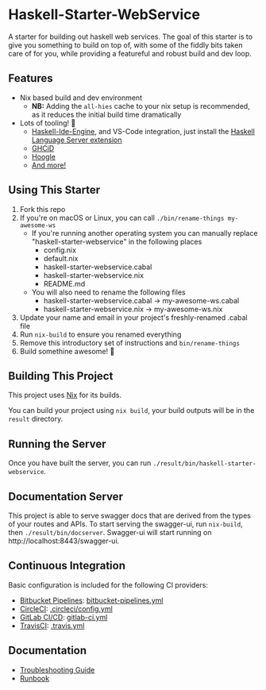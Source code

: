 # Haskell-Starter-WebService

A starter for building out haskell web services. The goal of this starter is to give you something to build on top of,
with some of the fiddly bits taken care of for you, while providing a featureful and robust build and dev loop.

## Features

* Nix based build and dev environment
  * **NB:** Adding the `all-hies` cache to your nix setup is recommended, as it reduces the initial build time dramatically
* Lots of tooling! 🔨
  * [Haskell-Ide-Engine](https://github.com/haskell/haskell-ide-engine), and VS-Code integration, just install the [Haskell Language Server extension](https://marketplace.visualstudio.com/items?itemName=alanz.vscode-hie-server)
  * [GHCiD](https://github.com/ndmitchell/ghcid)
  * [Hoogle](https://github.com/ndmitchell/hoogle)
  * [And more!](shell.nix)

## Using This Starter

1. Fork this repo
1. If you're on macOS or Linux, you can call `./bin/rename-things my-awesome-ws`
    * If you're running another operating system you can manually replace "haskell-starter-webservice" in the following places
        * config.nix
        * default.nix
        * haskell-starter-webservice.cabal
        * haskell-starter-webservice.nix
        * README.md
    * You will also need to rename the following files
        * haskell-starter-webservice.cabal -> my-awesome-ws.cabal
        * haskell-starter-webservice.nix -> my-awesome-ws.nix
1. Update your name and email in your project's freshly-renamed .cabal file
1. Run `nix-build` to ensure you renamed everything
1. Remove this introductory set of instructions and `bin/rename-things`
1. Build somethine awesome! 🚀

## Building This Project

This project uses [Nix](https://nixos.org/nix/) for its builds.

You can build your project using `nix build`, your build outputs will be in the `result` directory.

## Running the Server

Once you have built the server, you can run `./result/bin/haskell-starter-webservice`.

## Documentation Server

This project is able to serve swagger docs that are derived from the types of your routes and APIs. To start serving the
swagger-ui, run `nix-build`, then `./result/bin/docserver`. Swagger-ui will start running on
http://localhost:8443/swagger-ui.

## Continuous Integration

Basic configuration is included for the following CI providers:

* [Bitbucket Pipelines](https://bitbucket.org/product/features/pipelines): [bitbucket-pipelines.yml](bitbucket-pipelines.yml)
* [CircleCI](https://circleci.com): [.circleci/config.yml](.circleci/config.yml)
* [GitLab CI/CD](https://about.gitlab.com/product/continuous-integration/): [gitlab-ci.yml](.gitlab-ci.yml)
* [TravisCI](https://travis-ci.org/): [.travis.yml](.travis.yml)


## Documentation

* [Troubleshooting Guide](docs/TROUBLESHOOTING.md)
* [Runbook](docs/RUNBOOK.md)
